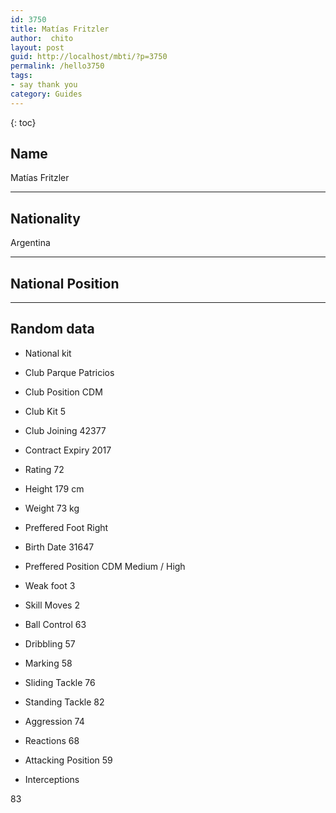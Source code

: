 ```yaml
---
id: 3750
title: Matías Fritzler
author:  chito 
layout: post
guid: http://localhost/mbti/?p=3750
permalink: /hello3750
tags:
- say thank you
category: Guides
---
```



{: toc}


## Name  
Matías Fritzler 

* * *

## Nationality  
Argentina 

* * *

## National Position 

* * *

## Random data 

  * National kit 
  * Club 
Parque Patricios 

  * Club Position 
CDM 

  * Club Kit 
5 

  * Club Joining 
42377 

  * Contract Expiry 
2017 

  * Rating 
72 

  * Height 
179 cm 

  * Weight 
73 kg 

  * Preffered Foot 
Right 

  * Birth Date 
31647 

  * Preffered Position 
CDM Medium / High 

  * Weak foot 
3 

  * Skill Moves 
2 

  * Ball Control 
63 

  * Dribbling 
57 

  * Marking 
58 

  * Sliding Tackle 
76 

  * Standing Tackle 
82 

  * Aggression 
74 

  * Reactions 
68 

  * Attacking Position 
59 

  * Interceptions 

83</ul>